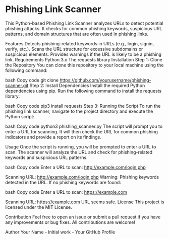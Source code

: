 
# Phishing Link Scanner
This Python-based Phishing Link Scanner analyzes URLs to detect potential phishing attacks. It checks for common phishing keywords, suspicious URL patterns, and domain structures that are often used in phishing links.

Features
Detects phishing-related keywords in URLs (e.g., login, signin, verify, etc.).
Scans the URL structure for excessive subdomains or suspicious elements.
Provides warnings if the URL is likely to be a phishing link.
Requirements
Python 3.x
The requests library
Installation
Step 1: Clone the Repository
You can clone this repository to your local machine using the following command:

bash
Copy code
git clone https://github.com/yourusername/phishing-scanner.git
Step 2: Install Dependencies
Install the required Python dependencies using pip. Run the following command to install the requests library:

bash
Copy code
pip3 install requests
Step 3: Running the Script
To run the phishing link scanner, navigate to the project directory and execute the Python script:

bash
Copy code
python3 phishing_scanner.py
The script will prompt you to enter a URL for scanning. It will then check the URL for common phishing indicators and provide a report on its findings.

Usage
Once the script is running, you will be prompted to enter a URL to scan. The scanner will analyze the URL and check for phishing-related keywords and suspicious URL patterns.

bash
Copy code
Enter a URL to scan: http://example.com/login.php

Scanning URL: http://example.com/login.php
Warning: Phishing keywords detected in the URL.
If no phishing keywords are found:

bash
Copy code
Enter a URL to scan: https://example.com

Scanning URL: https://example.com
URL seems safe.
License
This project is licensed under the MIT License.

Contribution
Feel free to open an issue or submit a pull request if you have any improvements or bug fixes. All contributions are welcome!

Author
Your Name - Initial work - Your GitHub Profile
